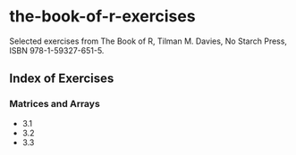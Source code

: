 # the-book-of-r-exercises
 Selected exercises from The Book of R, Tilman M. Davies, No Starch Press, ISBN 978-1-59327-651-5.

## Index of Exercises
### Matrices and Arrays
+ 3.1
+ 3.2
+ 3.3
